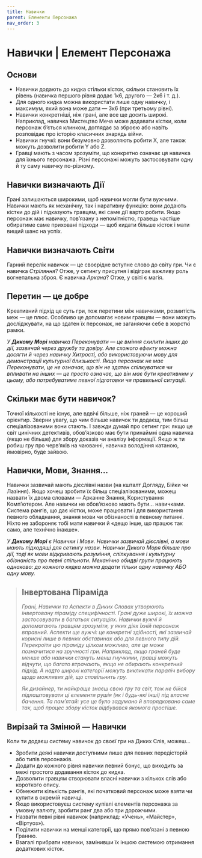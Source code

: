 ```yaml
---
title: Навички
parent: Елементи Персонажа
nav_order: 3
---
```


# Навички | Елемент Персонажа

## Основи
- Навички додають до кидка стільки кісток, скільки становить їх рівень (навичка першого рівня додає 1к6, другого — 2к6 і т. д.).
- Для одного кидка можна використати лише одну навичку, і максимум, який вона може дати — 3к6 (при третьому рівні).
- Навички конкретніші, ніж грані, але все ще досить широкі. Наприклад, навичка Мистецтво Меча може додавати кістки, коли персонаж б’ється клинком, доглядає за зброєю або навіть розповідає про історію класичних знарядь війни.
- Навички гнучкі: вони безумовно дозволяють робити Х, але також можуть дозволити робити Y або Z.
- Гравці мають з часом зрозуміти, що конкретно означає ця навичка для їхнього персонажа. Різні персонажі можуть застосовувати одну й ту саму навичку по-різному.

## Навички визначають Дії
Грані залишаються широкими, щоб навички могли бути вужчими. Навички мають як механічну, так і наративну функцію: вони додають кістки до дій і підказують гравцям, які саме дії варто робити. Якщо персонаж має навичку, пов’язану з непомітністю, гравець частіше обиратиме саме приховані підходи — щоб кидати більше кісток і мати вищий шанс на успіх.

## Навички визначають Світи
Гарний перелік навичок — це своєрідне вступне слово до світу гри. Чи є навичка _Стріляння_? Отже, у сетингу присутня і відіграє важливу роль вогнепальна зброя. Є навичка _Аркана_? Отже, у світі є магія.

## Перетин — це добре
Креативний підхід це суть гри, тож перетини між навичками, розмитість меж — це плюс. Особливо це допомагає новим гравцям — вони можуть досліджувати, на що здатен їх персонаж, не заганяючи себе в жорсткі рамки.

_У **Дикому Морі** навичка Переконувати — це вміння схилити інших до дії, зазвичай через дружбу та довіру. Але схожого ефекту можна досягти й через навичку Хитрості, або використовуючи мову для демонстрації культурної близькості. Якщо персонаж не має Переконувати, це не означає, що він не здатен спілкуватися чи впливати на інших — це просто означає, що він має бути креативним у цьому, або потребуватиме певної підготовки чи правильної ситуації._

## Скільки має бути навичок?
Точної кількості не існує, але вдвічі більше, ніж граней — це хороший орієнтир. Зверни увагу, що чим більше навичок ти додаєш, тим більш спеціалізованими вони стають. І завжди думай про сетинг гри: якщо це світ цинічних детективів, обов’язково має бути принаймні одна навичка (якщо не більше) для збору доказів чи аналізу інформації. Якщо ж ти робиш гру про черв’яків на чаюванні, навичка володіння катаною, ймовірно, буде зайвою.

## Навички, Мови, Знання…
Навички зазвичай мають дієслівні назви (на кшталт Догляду, Бійки чи Лазіння). Якщо хочеш зробити їх більш спеціалізованими, можеш назвати їх двома словами — Арканне Знання, Користування Комп’ютером. Але навички не обов’язково мають бути… навичками. Система рангів, що дає кістки, може працювати і для використання певного обладнання, знання мови чи обізнаності в певному питанні. Ніхто не забороняє тобі мати навички й «дещо інше, що працює так само, але технічно інакше».

_У **Дикому Морі** є Навички і Мови. Навички зазвичай дієслівні, а мови мають підходящі для сетингу назви. Навички Дикого Моря більше про дії, тоді як мови відкривають розуміння, спілкування і культурну обізнаність про певні спільноти. Механічно обидві групи працюють однаково: до кожного кидка можна додати тільки одну навичку АБО одну мову._

> ## Інвертована Піраміда
> _Грані, Навички та Аспекти в Диких Словах утворюють інвертовану піраміду специфічності. Грані дуже широкі, їх можна застосовувати в багатьох ситуаціях. Навички вужчі й допомагають гравцям зрозуміти, у яких діях їхній персонаж вправний. Аспекти ще вужчі: це конкретні здібності, які зазвичай корисні лише в певних обставинах або для певного типу дій. Перекроїти цю піраміду цілком можливо, але це може позначитися на зручності гри. Наприклад, якщо граней буде менше або навички стануть менш гнучкими, гравці можуть відчути, що багато втрачають, якщо не обирають конкретний підхід. А надто широкі категорії можуть викликати параліч вибору щодо можливих дій, що сповільнить гру._
> 
> _Як дизайнер, ти найкраще знаєш свою гру та світ, тож не бійся підлаштовувати ці елементи рушія (як і будь-які інші) під власне бачення. Та пам’ятай: усе це було задумано й впорядковано саме так, щоб процес збору кісток відбувався якомога простіше._

## Вирізай та Змінюй — Навички
Коли ти додаєш систему навичок до своєї гри на Диких Слів, можеш…
- Зробити деякі навички доступними лише для певних передісторій або типів персонажів.
- Додати до кожного рівня навички певний бонус, що виходить за межі простого додавання кісток до кидка.
- Дозволити гравцям створювати власні навички з кількох слів або короткого опису.
- Обмежити кількість рангів, які початковий персонаж може взяти чи купити в окремій навичці.
- Якщо використовуєш систему купівлі елементів персонажа за умовну валюту, зробити ранг два або три дорожчими.
- Назвати певні рівні навичок (наприклад: «Учень», «Майстер», «Віртуоз»).
- Поділити навички на менші категорії, що прямо пов’язані з певною Гранню.
- Взагалі прибрати навички, замінивши їх іншою системою отримання додаткових кісток.
